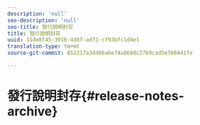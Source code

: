 ```yaml
---
description: 'null'
seo-description: 'null'
seo-title: 發行說明封存
title: 發行說明封存
uuid: 31de8f45-391b-4d8f-ad72-cf93bfc1d4e1
translation-type: tm+mt
source-git-commit: 852217a34d86a6e74a868dc27b9cad5e308441fe

---
```



# 發行說明封存{#release-notes-archive}

